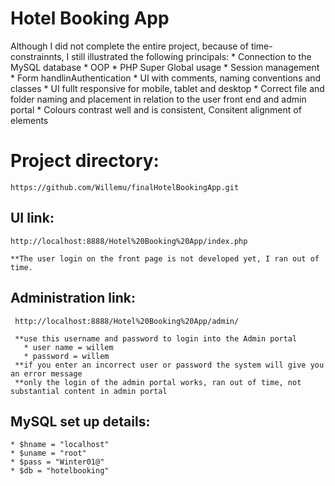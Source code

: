 # Hotel Booking App

Although I did not complete the entire project, because of time-constrainnts,
 I still illustrated the following principals:
    * Connection to the MySQL database
    * OOP
    * PHP Super Global usage
    * Session management
    * Form handlinAuthentication
    * UI with comments, naming conventions and classes
    * UI fullt responsive for mobile, tablet and desktop
    * Correct file and folder naming and placement in relation to the user front end and admin portal
    * Colours contrast well and is consistent, Consitent alignment of elements

# Project directory:

    https://github.com/Willemu/finalHotelBookingApp.git

## UI link:

    http://localhost:8888/Hotel%20Booking%20App/index.php

    **The user login on the front page is not developed yet, I ran out of time.

## Administration link:

     http://localhost:8888/Hotel%20Booking%20App/admin/

     **use this username and password to login into the Admin portal
       * user name = willem
       * password = willem
     **if you enter an incorrect user or password the system will give you an error message
     **only the login of the admin portal works, ran out of time, not substantial content in admin portal 

## MySQL set up details:

    * $hname = "localhost"
    * $uname = "root"
    * $pass = "Winter01@"
    * $db = "hotelbooking"

